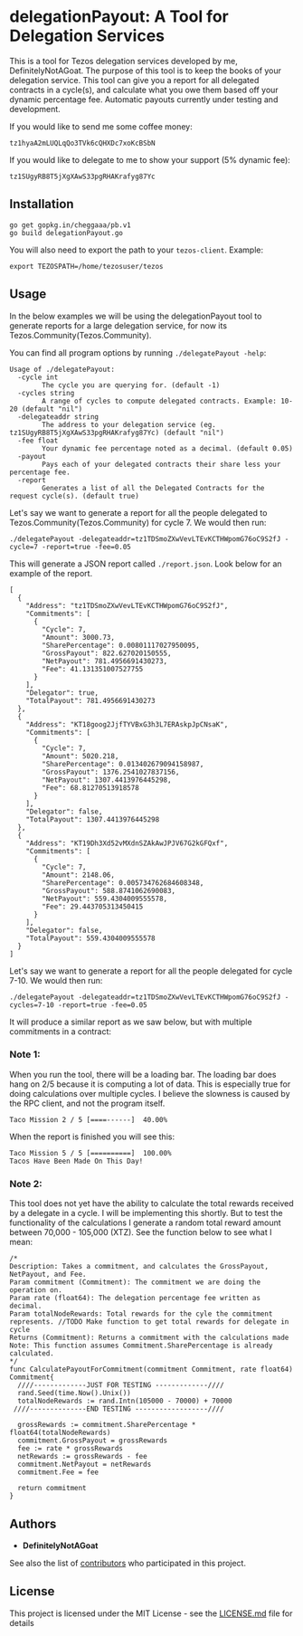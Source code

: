 # delegationPayout: A Tool for Delegation Services

This is a tool for Tezos delegation services developed by me, DefinitelyNotAGoat. The purpose of this tool is to keep the books of your delegation service. This tool can give you a report for all delegated contracts in a cycle(s), and calculate what you owe them based off your dynamic percentage fee. Automatic payouts currently under testing and development.

If you would like to send me some coffee money:
```
tz1hyaA2mLUQLqQo3TVk6cQHXDc7xoKcBSbN
```

If you would like to delegate to me to show your support (5% dynamic fee):
```
tz1SUgyRB8T5jXgXAwS33pgRHAKrafyg87Yc
```

## Installation
```
go get gopkg.in/cheggaaa/pb.v1
go build delegationPayout.go
```

You will also need to export the path to your `tezos-client`. Example:

```
export TEZOSPATH=/home/tezosuser/tezos
```

## Usage
In the below examples we will be using the delegationPayout tool to generate reports for a large delegation service, for now its Tezos.Community(Tezos.Community).

You can find all program options by running `./delegatePayout -help`:
```
Usage of ./delegatePayout:
  -cycle int
    	The cycle you are querying for. (default -1)
  -cycles string
    	A range of cycles to compute delegated contracts. Example: 10-20 (default "nil")
  -delegateaddr string
    	The address to your delegation service (eg. tz1SUgyRB8T5jXgXAwS33pgRHAKrafyg87Yc) (default "nil")
  -fee float
    	Your dynamic fee percentage noted as a decimal. (default 0.05)
  -payout
    	Pays each of your delegated contracts their share less your percentage fee.
  -report
    	Generates a list of all the Delegated Contracts for the request cycle(s). (default true)
```

Let's say we want to generate a report for all the people delegated to Tezos.Community(Tezos.Community) for cycle 7. We would then run:
```
./delegatePayout -delegateaddr=tz1TDSmoZXwVevLTEvKCTHWpomG76oC9S2fJ -cycle=7 -report=true -fee=0.05
```
This will generate a JSON report called `./report.json`. Look below for an example of the report.
```
[
  {
    "Address": "tz1TDSmoZXwVevLTEvKCTHWpomG76oC9S2fJ",
    "Commitments": [
      {
        "Cycle": 7,
        "Amount": 3000.73,
        "SharePercentage": 0.00801117027950095,
        "GrossPayout": 822.627020150555,
        "NetPayout": 781.4956691430273,
        "Fee": 41.131351007527755
      }
    ],
    "Delegator": true,
    "TotalPayout": 781.4956691430273
  },
  {
    "Address": "KT18goog2JjfTYVBxG3h3L7ERAskpJpCNsaK",
    "Commitments": [
      {
        "Cycle": 7,
        "Amount": 5020.218,
        "SharePercentage": 0.013402679094158987,
        "GrossPayout": 1376.2541027837156,
        "NetPayout": 1307.4413976445298,
        "Fee": 68.81270513918578
      }
    ],
    "Delegator": false,
    "TotalPayout": 1307.4413976445298
  },
  {
    "Address": "KT19Dh3Xd52vMXdnSZAkAwJPJV67G2kGFQxf",
    "Commitments": [
      {
        "Cycle": 7,
        "Amount": 2148.06,
        "SharePercentage": 0.005734762684608348,
        "GrossPayout": 588.8741062690083,
        "NetPayout": 559.4304009555578,
        "Fee": 29.443705313450415
      }
    ],
    "Delegator": false,
    "TotalPayout": 559.4304009555578
  }
]
```

Let's say we want to generate a report for all the people delegated for cycle 7-10. We would then run:
```
./delegatePayout -delegateaddr=tz1TDSmoZXwVevLTEvKCTHWpomG76oC9S2fJ -cycles=7-10 -report=true -fee=0.05
```

It will produce a similar report as we saw below, but with multiple commitments in a contract:



### Note 1:
When you run the tool, there will be a loading bar. The loading bar does hang on 2/5 because it is computing a lot of data. This is especially true for doing calculations over multiple cycles. I believe the slowness is caused by the RPC client, and not the program itself. 

```
Taco Mission 2 / 5 [====------]  40.00%
```

When the report is finished you will see this:

```
Taco Mission 5 / 5 [==========]  100.00%
Tacos Have Been Made On This Day!
```

### Note 2:
This tool does not yet have the ability to calculate the total rewards received by a delegate in a cycle. I will be implementing this shortly. But to test the functionality of the calculations I generate a random total reward amount between 70,000 - 105,000 (XTZ). See the function below to see what I mean:


```
/*
Description: Takes a commitment, and calculates the GrossPayout, NetPayout, and Fee.
Param commitment (Commitment): The commitment we are doing the operation on.
Param rate (float64): The delegation percentage fee written as decimal.
Param totalNodeRewards: Total rewards for the cyle the commitment represents. //TODO Make function to get total rewards for delegate in cycle
Returns (Commitment): Returns a commitment with the calculations made
Note: This function assumes Commitment.SharePercentage is already calculated.
*/
func CalculatePayoutForCommitment(commitment Commitment, rate float64) Commitment{
  ////-------------JUST FOR TESTING -------------////
  rand.Seed(time.Now().Unix())
  totalNodeRewards := rand.Intn(105000 - 70000) + 70000
 ////--------------END TESTING ------------------////

  grossRewards := commitment.SharePercentage * float64(totalNodeRewards)
  commitment.GrossPayout = grossRewards
  fee := rate * grossRewards
  netRewards := grossRewards - fee
  commitment.NetPayout = netRewards
  commitment.Fee = fee

  return commitment
}
```


## Authors

* **DefinitelyNotAGoat**

See also the list of [contributors](https://github.com/DefinitelyNotAGoat/goTezos/graphs/contributors) who participated in this project.

## License

This project is licensed under the MIT License - see the [LICENSE.md](LICENSE.md) file for details
